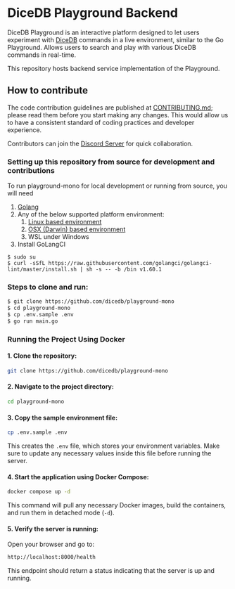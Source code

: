 DiceDB Playground Backend
===

DiceDB Playground is an interactive platform designed to let users experiment with [DiceDB](https://github.com/dicedb/dice/) commands in a live environment, similar to the Go Playground.
Allows users to search and play with various DiceDB commands in real-time.

This repository hosts backend service implementation of the Playground.

## How to contribute

The code contribution guidelines are published at [CONTRIBUTING.md](CONTRIBUTING.md); please read them before you start making any changes. This would allow us to have a consistent standard of coding practices and developer experience.

Contributors can join the [Discord Server](https://discord.gg/6r8uXWtXh7) for quick collaboration.

### Setting up this repository from source for development and contributions

To run playground-mono for local development or running from source, you will need

1. [Golang](https://go.dev/)
2. Any of the below supported platform environment:
    1. [Linux based environment](https://en.wikipedia.org/wiki/Comparison_of_Linux_distributions)
    2. [OSX (Darwin) based environment](https://en.wikipedia.org/wiki/MacOS)
    3. WSL under Windows
3. Install GoLangCI
```
$ sudo su
$ curl -sSfL https://raw.githubusercontent.com/golangci/golangci-lint/master/install.sh | sh -s -- -b /bin v1.60.1
```

### Steps to clone and run:
```sh
$ git clone https://github.com/dicedb/playground-mono
$ cd playground-mono
$ cp .env.sample .env
$ go run main.go
```

### Running the Project Using Docker

#### 1. Clone the repository:

```bash
git clone https://github.com/dicedb/playground-mono
```

#### 2. Navigate to the project directory:

```bash
cd playground-mono
```

#### 3. Copy the sample environment file:

```bash
cp .env.sample .env
```
This creates the `.env` file, which stores your environment variables. Make sure to update any necessary values inside this file before running the server.

#### 4. Start the application using Docker Compose:

```bash
docker compose up -d
```
This command will pull any necessary Docker images, build the containers, and run them in detached mode (`-d`).

#### 5. Verify the server is running:

Open your browser and go to:

```bash
http://localhost:8000/health
```
This endpoint should return a status indicating that the server is up and running.
